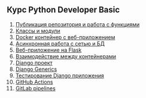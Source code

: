 ## Курс Python Developer Basic
1. <a href="https://github.com/elistratkin/otus_homeworks/tree/main/PyDev/homework_01">Публикация репозитория и работа с функциями</a>
2. <a href="https://github.com/elistratkin/otus_homeworks/tree/main/PyDev/homework_02">Классы и модули</a>
3. <a href="https://github.com/elistratkin/otus_homeworks/tree/main/PyDev/">Docker контейнер c веб-приложением</a>
4. <a href="https://github.com/elistratkin/otus_homeworks/tree/main/PyDev/">Асинхронная работа с сетью и БД</a>
5. <a href="https://github.com/elistratkin/otus_homeworks/tree/main/PyDev/">Веб-приложение на Flask</a>
6. <a href="https://github.com/elistratkin/otus_homeworks/tree/main/PyDev/">Взаимодействие между контейнерами</a>
7. <a href="https://github.com/elistratkin/otus_homeworks/tree/main/PyDev/">Django проект</a>
8. <a href="https://github.com/elistratkin/otus_homeworks/tree/main/PyDev/">Django Generics</a>
9. <a href="https://github.com/elistratkin/otus_homeworks/tree/main/PyDev/">Тестирование Django приложения</a>
10. <a href="https://github.com/elistratkin/otus_homeworks/tree/main/PyDev/">GitHub Actions</a>
11. <a href="https://github.com/elistratkin/otus_homeworks/tree/main/PyDev/">GitLab pipelines</a>
